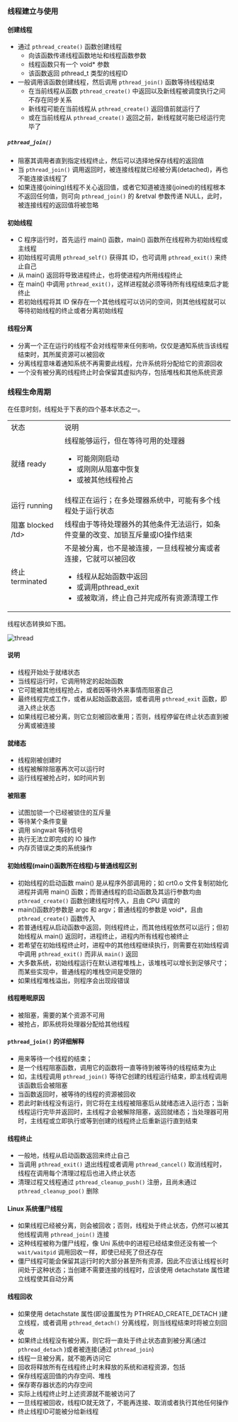 ### 线程建立与使用
#### 创建线程

* 通过 `pthread_create()` 函数创建线程
  * 向该函数传递线程函数地址和线程函数参数
  * 线程函数只有一个 void* 参数
  * 该函数返回 pthread_t 类型的线程ID
* 一般调用该函数创建线程，然后调用 `pthread_join()` 函数等待线程结束
  * 在当前线程从函数 `pthread_create()` 中返回以及新线程被调度执行之间不存在同步关系
  * 新线程可能在当前线程从 `pthread_create()` 返回值前就运行了
  * 或在当前线程从 `pthread_create()` 返回之前，新线程就可能已经运行完毕了

##### `pthread_join()`

* 阻塞其调用者直到指定线程终止，然后可以选择地保存线程的返回值
* 当 `pthread_join()` 调用返回时，被连接线程就已经被分离(detached)，再也不能连接该线程了
* 如果连接(joining)线程不关心返回值，或者它知道被连接(joined)的线程根本不返回任何值，则可向 `pthread_join()` 的 &retval 参数传递 NULL，此时，被连接线程的返回值将被忽略

#### 初始线程

* C 程序运行时，首先运行 main() 函数，main() 函数所在线程称为初始线程或主线程
* 初始线程可调用 `pthread_self()` 获得其 ID，也可调用 `pthread_exit()` 来终止自己
* 从 main() 返回将导致进程终止，也将使进程内所用线程终止
* 在 main() 中调用 `pthread_exit()`，这样进程就必须等待所有线程结束后才能终止
* 若初始线程将其 ID 保存在一个其他线程可以访问的空间，则其他线程就可以等待初始线程的终止或者分离初始线程

#### 线程分离

* 分离一个正在运行的线程不会对线程带来任何影响，仅仅是通知系统当该线程结束时，其所属资源可以被回收
* 分离线程意味着通知系统不再需要此线程，允许系统将分配给它的资源回收
* 一个没有被分离的线程终止时会保留其虚拟内存，包括堆栈和其他系统资源

### 线程生命周期
在任意时刻，线程处于下表的四个基本状态之一。

<table>
<tr>
  <td>状态</td>
  <td>说明</td>
</tr>
<tr>
  <td>就绪 ready</td>
  <td>
  线程能够运行，但在等待可用的处理器
    <ul>
      <li>可能刚刚启动</li>
      <li>或刚刚从阻塞中恢复</li>
      <li>或被其他线程抢占</li>
    </ul>
  </td>
</tr>
<tr>
  <td>运行 running</td>
  <td>线程正在运行；在多处理器系统中，可能有多个线程处于运行状态</td>
</tr>
<tr>
  <td>阻塞 blocked /td>
  <td>线程由于等待处理器外的其他条件无法运行，如条件变量的改变、加锁互斥量或IO操作结束</td>
</tr>
<tr>
  <td>终止 terminated</td>
  <td>
  不是被分离，也不是被连接，一旦线程被分离或者连接，它就可以被回收
    <ul>
      <li>线程从起始函数中返回</li>
      <li>或调用pthread_exit</li>
      <li>或被取消，终止自己并完成所有资源清理工作</li>
    </ul>
  </td>
</tr>
</table>


线程状态转换如下图。

![thread](http://img.my.csdn.net/uploads/201209/07/1347032132_4377.png)

#### 说明

* 线程开始处于就绪状态
* 当线程运行时，它调用特定的起始函数
* 它可能被其他线程抢占，或者因等待外来事情而阻塞自己
* 最终线程完成工作，或者从起始函数返回，或者调用 `pthread_exit` 函数，即进入终止状态
* 如果线程已被分离，则它立刻被回收重用；否则，线程停留在终止状态直到被分离或被连接


#### 就绪态

* 线程刚被创建时
* 线程被解除阻塞再次可以运行时
* 运行线程被抢占时，如时间片到

#### 被阻塞

* 试图加锁一个已经被锁住的互斥量
* 等待某个条件变量
* 调用 singwait 等待信号
* 执行无法立即完成的 IO 操作
* 内存页错误之类的系统操作

#### 初始线程(main()函数所在线程)与普通线程区别

* 初始线程的启动函数 main() 是从程序外部调用的；如 crt0.o 文件复制初始化进程并调用 main() 函数；而普通线程的启动函数及其运行参数均由 `pthread_create()` 函数创建线程时传入，且由 CPU 调度的
* main()函数的参数是 argc 和 argv；普通线程的参数是 void*，且由 `pthread_create()` 函数传入
* 若普通线程从启动函数中返回，则线程终止，而其他线程依然可以运行；但初始线程从 main() 返回时，进程终止，进程内所有线程也被终止
* 若希望在初始线程终止时，进程中的其他线程继续执行，则需要在初始线程调中调用 `pthread_exit()` 而非从 `main()` 返回
* 大多数系统，初始线程运行在默认进程堆栈上，该堆栈可以增长到足够尺寸；而某些实现中，普通线程的堆栈空间是受限的
* 如果线程堆栈溢出，则程序会出现段错误

#### 线程睡眠原因

* 被阻塞，需要的某个资源不可用
* 被抢占，即系统将处理器分配给其他线程

#### `pthread_join()` 的详细解释

* 用来等待一个线程的结束；
 * 是一个线程阻塞函数，调用它的函数将一直等待到被等待的线程结束为止
 * 如，主线程调用 `pthread_join()` 等待它创建的线程运行结束，即主线程调用该函数后会被阻塞
 * 当函数返回时，被等待的线程的资源被回收
* 若此时新线程没有运行，则它将在主线程被阻塞后从就绪态进入运行态；当新线程运行完毕并返回时，主线程才会被解除阻塞，返回就绪态；当处理器可用时，主线程或立即执行或等到创建的线程终止后重新运行直到结束

#### 线程终止

* 一般地，线程从启动函数返回来终止自己
* 当调用 `pthread_exit()` 退出线程或者调用 `pthread_cancel()` 取消线程时，线程在调用每个清理过程后也进入终止状态
* 清理过程又线程通过 `pthread_cleanup_push()` 注册，且尚未通过 `pthread_cleanup_poo()` 删除

#### Linux 系统僵尸线程

* 如果线程已经被分离，则会被回收；否则，线程处于终止状态，仍然可以被其他线程调用 `pthread_join()` 连接
* 这种线程被称为僵尸线程，像 Uni 系统中的进程已经结束但还没有被一个 `wait/waitpid` 调用回收一样，即使已经死了但还存在
* 僵尸线程可能会保留其运行时的大部分甚至所有资源，因此不应该让线程长时间处于这种状态；当创建不需要连接的线程时，应该使用 detachstate 属性建立线程使其自动分离

#### 线程回收

* 如果使用 detachstate 属性(即设置属性为 PTHREAD_CREATE_DETACH )建立线程，或者调用 `pthread_detach()` 分离线程，则当线程结束时将被立刻回收
* 如果终止线程没有被分离，则它将一直处于终止状态直到被分离(通过 `pthread_detach` )或者被连接(通过 `pthread_join`)
* 线程一旦被分离，就不能再访问它
* 回收将释放所有在线程终止时未释放的系统和进程资源，包括
 * 保存线程返回值的内存空间、堆栈
 * 保存寄存器状态的内存空间
 * 实际上线程终止时上述资源就不能被访问了
* 一旦线程被回收，线程ID就无效了，不能再连接、取消或者执行其他任何操作
 * 终止线程ID可能被分给新线程

